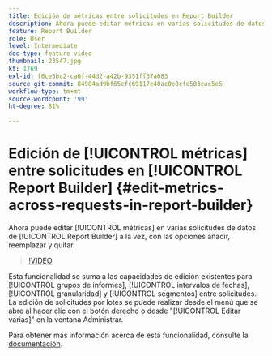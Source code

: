 ```yaml
---
title: Edición de métricas entre solicitudes en Report Builder
description: Ahora puede editar métricas en varias solicitudes de datos de Report Builder a la vez, con las opciones añadir, reemplazar y quitar.
feature: Report Builder
role: User
level: Intermediate
doc-type: feature video
thumbnail: 23547.jpg
kt: 1769
exl-id: f0ce5bc2-ca6f-44d2-a42b-9351ff37a083
source-git-commit: 84984ad9bf65cfc69117e40ac0e0cfe503cac5e5
workflow-type: tm+mt
source-wordcount: '99'
ht-degree: 81%

---
```


# Edición de [!UICONTROL métricas] entre solicitudes en [!UICONTROL Report Builder] {#edit-metrics-across-requests-in-report-builder}

Ahora puede editar [!UICONTROL métricas] en varias solicitudes de datos de [!UICONTROL Report Builder] a la vez, con las opciones añadir, reemplazar y quitar.

>[!VIDEO](https://video.tv.adobe.com/v/37982/?quality=12&learn=on&captions=spa)

Esta funcionalidad se suma a las capacidades de edición existentes para [!UICONTROL grupos de informes], [!UICONTROL intervalos de fechas], [!UICONTROL granularidad] y [!UICONTROL segmentos] entre solicitudes. La edición de solicitudes por lotes se puede realizar desde el menú que se abre al hacer clic con el botón derecho o desde &quot;[!UICONTROL Editar varias]&quot; en la ventana Administrar.

Para obtener más información acerca de esta funcionalidad, consulte la [documentación](https://experienceleague.adobe.com/docs/analytics/analyze/report-builder/manage-requests/edit-multiple-metrics.html?lang=es).
